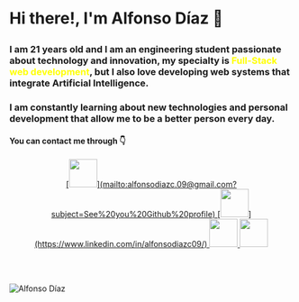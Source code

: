 # <p>Hi there!, I'm Alfonso Díaz 👋</p>
### <p>I am 21 years old and I am an engineering student passionate about technology and innovation, my specialty is <span style="color:yellow">Full-Stack web development</span>, but I also love developing web systems that integrate Artificial Intelligence.</p>
  
### <p>I am constantly learning about new technologies and personal development that allow me to be a better person every day.</p>

#### <p>You can contact me through 👇</p>

<div align="center">
  <a href="mailto:alfonsodiazc.09@gmail.com?subject=See%20you%20Github%20profile">
    [<img src="https://github.com/AlfonsoDiaz09/AlfonsoDiaz09/assets/112213375/b54620b5-9b10-47b8-bc19-70f516241bf7" height="50">](mailto:alfonsodiazc.09@gmail.com?subject=See%20you%20Github%20profile)
  </a>
  <a href="https://www.linkedin.com/in/alfonsodiazc09/">
    [<img src="https://github.com/AlfonsoDiaz09/AlfonsoDiaz09/assets/112213375/3489979c-a8fe-4f20-88fa-8105111255d5" height="50">](https://www.linkedin.com/in/alfonsodiazc09/)
  </a>
  <a href="https://www.instagram.com/alfonsodiazc.09/">
    <img src="https://github.com/AlfonsoDiaz09/AlfonsoDiaz09/assets/112213375/143da954-8e26-45e2-8a9c-81158006ce84" height="50">
  </a>
  <a href="https://www.facebook.com/AlfonsoDiazC.09/">
    <img src="https://github.com/AlfonsoDiaz09/AlfonsoDiaz09/assets/112213375/dd524ce6-a02e-4cd6-93b9-21a901a504d2" height="50">
  </a>
</div>

<br><br>

![Alfonso Díaz](https://github-readme-stats.vercel.app/api?username=AlfonsoDiaz09&show_icons=true&title_color=fff&icon_color=79ff97&text_color=9f9f9f&bg_color=151515)


